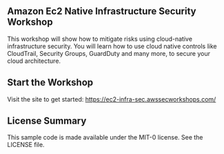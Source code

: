 ## Amazon Ec2 Native Infrastructure Security Workshop

This workshop will show how to mitigate risks using cloud-native infrastructure security.  You will learn how to use cloud native controls like CloudTrail, Security Groups, GuardDuty and many more, to secure your cloud architecture.

## Start the Workshop 
Visit the site to get started: https://ec2-infra-sec.awssecworkshops.com/

## License Summary

This sample code is made available under the MIT-0 license. See the LICENSE file.


